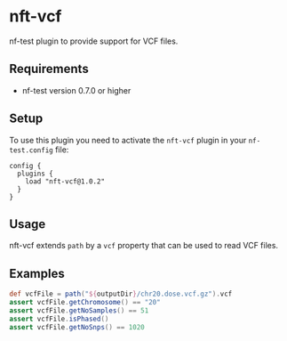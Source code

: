 # nft-vcf

nf-test plugin to provide support for VCF files.

## Requirements

- nf-test version 0.7.0 or higher

## Setup

To use this plugin you need to activate the `nft-vcf` plugin in your `nf-test.config` file:

```
config {
  plugins {
    load "nft-vcf@1.0.2"
  }
}
```

## Usage

nft-vcf extends `path` by a `vcf` property that can be used to read VCF files.


## Examples

```groovy
def vcfFile = path("${outputDir}/chr20.dose.vcf.gz").vcf
assert vcfFile.getChromosome() == "20"
assert vcfFile.getNoSamples() == 51
assert vcfFile.isPhased()
assert vcfFile.getNoSnps() == 1020
```
